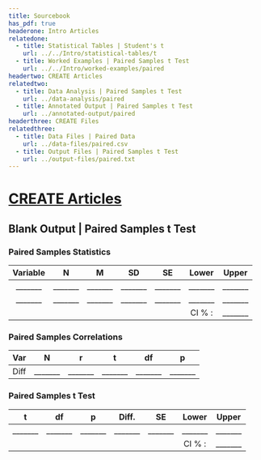 ```yaml
---
title: Sourcebook
has_pdf: true
headerone: Intro Articles
relatedone:
  - title: Statistical Tables | Student's t
    url: ../../Intro/statistical-tables/t
  - title: Worked Examples | Paired Samples t Test
    url: ../../Intro/worked-examples/paired
headertwo: CREATE Articles
relatedtwo:
  - title: Data Analysis | Paired Samples t Test
    url: ../data-analysis/paired
  - title: Annotated Output | Paired Samples t Test
    url: ../annotated-output/paired
headerthree: CREATE Files
relatedthree:
  - title: Data Files | Paired Data
    url: ../data-files/paired.csv
  - title: Output Files | Paired Samples t Test
    url: ../output-files/paired.txt
---
```


# [CREATE Articles](../index.md)

## Blank Output | Paired Samples t Test

### Paired Samples Statistics 

| Variable | N | M | SD | SE | Lower | Upper |
|:---:|:---:|:---:|:---:|:---:|:---:|:---:|
| _______ | _______ | _______ | _______ | _______ | _______ | _______ |
| _______ | _______ | _______ | _______ | _______ | _______ | _______ |
| | | | |  | CI % : | _______ |

### Paired Samples Correlations 

| Var | N | r | t | df | p |
|:---:|:---:|:---:|:---:|:---:|:---:|
| Diff | _______ | _______ | _______ | _______ | _______ |

### Paired Samples t Test 

| t | df | p | Diff. | SE | Lower | Upper |
|:---:|:---:|:---:|:---:|:---:|:---:|:---:|
| _______ | _______ | _______ | _______ | _______ | _______ | _______ |
| | | | |  | CI % : | _______ |
